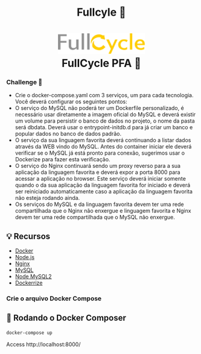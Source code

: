 # <p align="center">Fullcyle :rocket:  </p>

<h1 align="center">
    <img alt="FullCycle" src="./public/assets/logo.png" width="231px" /><br>
    <b>FullCycle PFA</b> 💈
</h1>


### Challenge :triangular_flag_on_post:

- Crie o docker-compose.yaml com 3 serviços, um para cada tecnologia. Você deverá configurar os seguintes pontos:
- O serviço do MySQL não poderá ter um Dockerfile personalizado, é necessário usar diretamente a imagem oficial do MySQL e deverá existir um volume para persistir o banco de dados no projeto, o nome da pasta será dbdata. Deverá usar o entrypoint-initdb.d para já criar um banco e popular dados no banco de dados padrão.
-  O serviço da sua linguagem favorita deverá continuando a listar dados através da WEB vindo do MySQL. Antes do container iniciar ele deverá verificar se o MySQL já está pronto para conexão, sugerimos usar o Dockerize para fazer esta verificação.
- O serviço do Nginx continuará sendo um proxy reverso para a sua aplicação da linguagem favorita e deverá expor a porta 8000 para acessar a aplicação no browser. Este serviço deverá iniciar somente quando o da sua aplicação da linguagem favorita for iniciado e deverá ser reiniciado automaticamente caso a aplicação da linguagem favorita não esteja rodando ainda.
- Os serviços do MySQL e da linguagem favorita devem ter uma rede compartilhada que o Nginx não enxergue e linguagem favorita e Nginx devem ter uma rede compartilhada que o MySQL não enxergue.


## :bulb: Recursos

-   [Docker](https://www.docker.com/)
-   [Node.js](https://nodejs.org/en/)
-   [Nginx](https://www.nginx.com/)
-   [MySQL](https://www.mysql.com/)
-   [Node MySQL2](https://www.npmjs.com/package/mysql2)
-   [Dockerrize](https://github.com/jwilder/dockerize)





### Crie o arquivo Docker Compose



## :pushpin: Rodando o Docker Composer


```sh
docker-compose up
```



Access http://localhost:8000/



